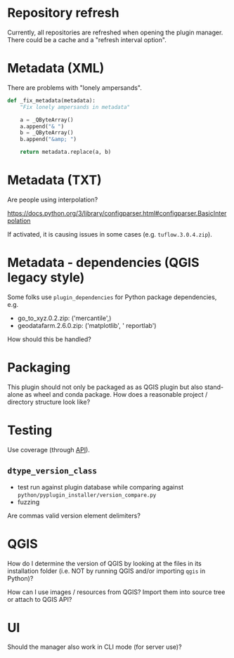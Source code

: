 
# Repository refresh

Currently, all repositories are refreshed when opening the plugin manager. There could be a cache and a "refresh interval option".

# Metadata (XML)

There are problems with "lonely ampersands".

```python
def _fix_metadata(metadata):
    "Fix lonely ampersands in metadata"

    a = _QByteArray()
    a.append("& ")
    b = _QByteArray()
    b.append("&amp; ")

    return metadata.replace(a, b)
```

# Metadata (TXT)

Are people using interpolation?

https://docs.python.org/3/library/configparser.html#configparser.BasicInterpolation

If activated, it is causing issues in some cases (e.g. `tuflow.3.0.4.zip`).

# Metadata - dependencies (QGIS legacy style)

Some folks use `plugin_dependencies` for Python package dependencies, e.g.

- go_to_xyz.0.2.zip: ('mercantile',)
- geodatafarm.2.6.0.zip: ('matplotlib', ' reportlab')

How should this be handled?

# Packaging

This plugin should not only be packaged as as QGIS plugin but also stand-alone as wheel and conda package. How does a reasonable project / directory structure look like?

# Testing

Use coverage (through [API](https://coverage.readthedocs.io/en/coverage-5.0.4/api_coverage.html)).

## `dtype_version_class`

- test run against plugin database while comparing against `python/pyplugin_installer/version_compare.py`
- fuzzing

Are commas valid version element delimiters?

# QGIS

How do I determine the version of QGIS by looking at the files in its installation folder (i.e. NOT by running QGIS and/or importing `qgis` in Python)?

How can I use images / resources from QGIS? Import them into source tree or attach to QGIS API?

# UI

Should the manager also work in CLI mode (for server use)?
